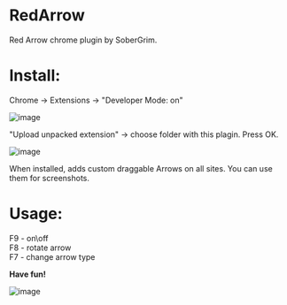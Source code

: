 # RedArrow
Red Arrow chrome plugin by SoberGrim.

# Install:
Chrome -> Extensions -> "Developer Mode: on"

![image](https://user-images.githubusercontent.com/12745995/139560473-7a8ce50d-4a16-4e69-8e76-721ca10c7792.png)

"Upload unpacked extension" -> choose folder with this plagin. Press OK.

![image](https://user-images.githubusercontent.com/12745995/139560543-d136493f-2805-416d-b9fa-295530c722b9.png)

When installed, adds custom draggable Arrows on all sites. You can use them for screenshots.

# Usage:
F9 - on\off<br>
F8 - rotate arrow<br>
F7 - change arrow type<br>

<b>Have fun!</b>

![image](https://user-images.githubusercontent.com/12745995/139560453-5dc26927-70d5-40d4-af40-5186e68b04e4.png)
